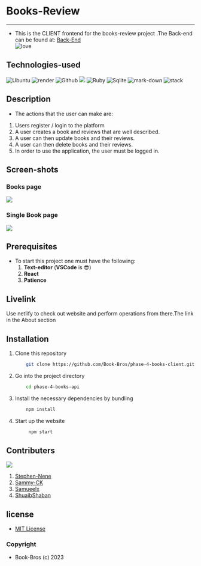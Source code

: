 # Books-Review
-----

- This is the CLIENT frontend for the books-review project .The Back-end can be found at: [Back-End](https://github.com/Book-Bros/phase-4-books-api)
    <br/>
![love](http://ForTheBadge.com/images/badges/built-with-love.svg)

## Technologies-used
   ![Ubuntu](https://img.shields.io/badge/Ubuntu-E95420?style=for-the-badge&logo=ubuntu&logoColor=white)   ![render](https://img.shields.io/badge/Render-430091?style=for-the-badge&logo=render&logoColor=white)     ![Github](https://img.shields.io/badge/GitHub-100000?style=for-the-badge&logo=github&logoColor=white)   ![](https://img.shields.io/badge/Visual_Studio_Code-0078D4?style=for-the-badge&logo=visual%20studio%20code&logoColor=white)
   ![Ruby](https://img.shields.io/badge/Ruby_on_Rails-CC0000?style=for-the-badge&logo=ruby-on-rails&logoColor=white)    ![Sqlite](https://img.shields.io/badge/SQLite3-07405E?style=for-the-badge&logo=sqlite&logoColor=white)
   ![mark-down](https://img.shields.io/badge/Markdown-000000?style=for-the-badge&logo=markdown&logoColor=white)
   ![stack](https://aleen42.github.io/badges/src/stackoverflow.svg)
   
## Description
-  The actions that the user can make are:
1. Users register / login to the platform
2. A user creates a book and reviews that are well described.
3. A user can then update books and their reviews.
4. A user can then delete books and their reviews.
5. In order to use the application, the user must be logged in.


## Screen-shots
### Books page
<img src="./src/images/ss1.png">
    <br />

### Single Book page
<img src="./src/images/ss2.png">

## Prerequisites
- To start this project one must have the following:
    1. **Text-editor** (**VSCode** is :sunglasses:)
    2. **React** 
    3. **Patience**

## Livelink
Use netlify  to check out website and perform operations from there.The link in the About section



## Installation
1. Clone this repository
    ```bash
        git clone https://github.com/Book-Bros/phase-4-books-client.git
    ```

2. Go into the project directory

    ```bash
        cd phase-4-books-api
    ```

3. Install the necessary dependencies by bundling
    ```bash
        npm install
    ```

4. Start up the website
    ```bash
         npm start
    ```


## Contributers
 ![](http://ForTheBadge.com/images/badges/built-by-developers.svg)

1. [Stephen-Nene](https://github.com/Stephen-nene)
2. [Sammy-CK](https://github.com/Sammy-CK)
3. [Samueelx](https://github.com/Samueelx)
4. [ShuaibShaban](https://github.com/ShuaibShaban)


## license
- [MIT License](./LICENSE.md)
### **Copyright**
   - Book-Bros (c) 2023
